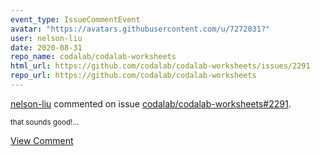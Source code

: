 ```yaml
---
event_type: IssueCommentEvent
avatar: "https://avatars.githubusercontent.com/u/7272031?"
user: nelson-liu
date: 2020-08-31
repo_name: codalab/codalab-worksheets
html_url: https://github.com/codalab/codalab-worksheets/issues/2291
repo_url: https://github.com/codalab/codalab-worksheets
---
```


<a href='https://github.com/nelson-liu' target='_blank'>nelson-liu</a> commented on issue <a href='https://github.com/codalab/codalab-worksheets/issues/2291' target='_blank'>codalab/codalab-worksheets#2291</a>.

<small>that sounds good!...</small>

<a href='https://github.com/codalab/codalab-worksheets/issues/2291' target='_blank'>View Comment</a>